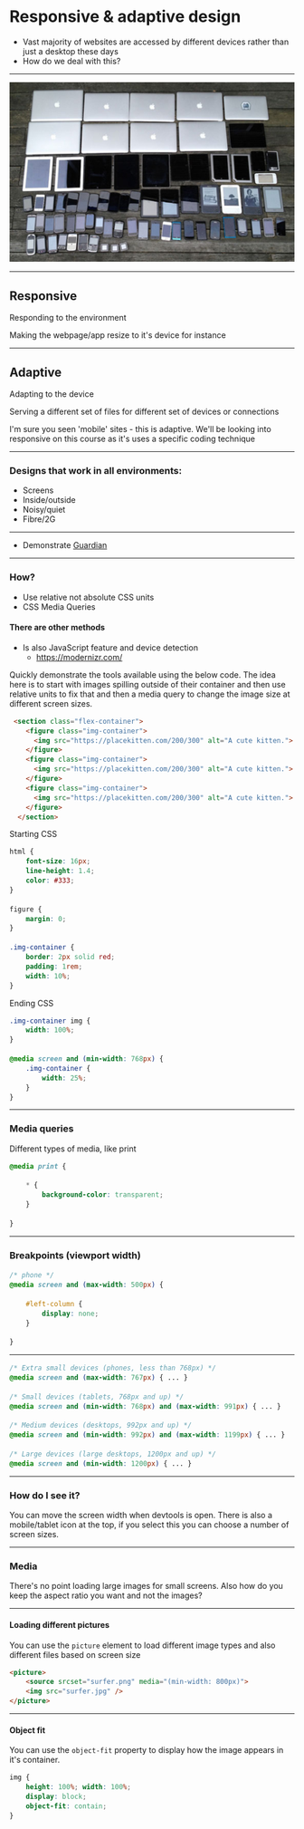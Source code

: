 # Responsive & adaptive design

- Vast majority of websites are accessed by different devices rather than just a desktop these days
- How do we deal with this?

---

![Lots and lots of devices](resources/devices.png)

---

## Responsive

Responding to the environment

Making the webpage/app resize to it's device for instance

---

## Adaptive

Adapting to the device

Serving a different set of files for different set of devices or connections

I'm sure you seen 'mobile' sites - this is adaptive. We'll be looking into responsive on this course as it's uses a specific coding technique

---

### Designs that work in all environments:

- Screens
- Inside/outside
- Noisy/quiet
- Fibre/2G

---

- Demonstrate [Guardian](https://theguardian.com/uk)

---


### How?

- Use relative not absolute CSS units
- CSS Media Queries

#### There are other methods
- Is also JavaScript feature and device detection
    - https://modernizr.com/

Quickly demonstrate the tools available using the below code. The idea here is to start with images spilling outside of their container and then use relative units to fix that and then a media query to change the image size at different screen sizes.

```html
 <section class="flex-container">
    <figure class="img-container">
      <img src="https://placekitten.com/200/300" alt="A cute kitten.">
    </figure>
    <figure class="img-container">
      <img src="https://placekitten.com/200/300" alt="A cute kitten.">
    </figure>
    <figure class="img-container">
      <img src="https://placekitten.com/200/300" alt="A cute kitten.">
    </figure>
  </section>
```

Starting CSS
```css
html {
	font-size: 16px;
	line-height: 1.4;
	color: #333;
}

figure {
	margin: 0;
}

.img-container {
	border: 2px solid red;
	padding: 1rem;
	width: 10%;
}
```

Ending CSS

```css
.img-container img {
	width: 100%;
}

@media screen and (min-width: 768px) {
	.img-container {
		width: 25%;
	}
}
```

---

### Media queries

Different types of media, like print

```css
@media print {

    * {
        background-color: transparent;
    }

}
```
---

### Breakpoints (viewport width)

```css
/* phone */
@media screen and (max-width: 500px) {

    #left-column {
        display: none;
    }

}
```

---

```css
/* Extra small devices (phones, less than 768px) */
@media screen and (max-width: 767px) { ... }

/* Small devices (tablets, 768px and up) */
@media screen and (min-width: 768px) and (max-width: 991px) { ... }

/* Medium devices (desktops, 992px and up) */
@media screen and (min-width: 992px) and (max-width: 1199px) { ... }

/* Large devices (large desktops, 1200px and up) */
@media screen and (min-width: 1200px) { ... }
```
---

### How do I see it?

You can move the screen width when devtools is open. There is also a mobile/tablet icon at the top, if you select this you can choose a number of screen sizes.

---

### Media

There's no point loading large images for small screens. Also how do you keep the aspect ratio you want and not the images?

---

#### Loading different pictures

You can use the `picture` element to load different image types and also different files based on screen size

```html
<picture>
    <source srcset="surfer.png" media="(min-width: 800px)">
    <img src="surfer.jpg" />
</picture>
```

---

#### Object fit

You can use the `object-fit` property to display how the image appears in it's container.

```css
img {
    height: 100%; width: 100%;
    display: block;
    object-fit: contain;
}
```
